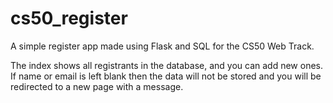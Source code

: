 # cs50_register

A simple register app made using Flask and SQL for the CS50 Web Track.

The index shows all registrants in the database, and you can add new ones. 
If name or email is left blank then the data will not be stored and you will be redirected to a new page with a message.
